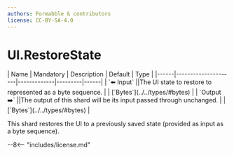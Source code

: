 ```yaml
---
authors: Formabble & contributors
license: CC-BY-SA-4.0
---
```



# UI.RestoreState

<div class="sh-parameters" markdown="1">
| Name | Mandatory | Description | Default | Type |
|------|---------------------|-------------|---------|------|
| `⬅️ Input` ||The UI state to restore to represented as a byte sequence. | | [`Bytes`](../../types/#bytes) |
| `Output ➡️` ||The output of this shard will be its input passed through unchanged. | | [`Bytes`](../../types/#bytes) |

</div>

This shard restores the UI to a previously saved state (provided as input as a byte sequence).

--8<-- "includes/license.md"

